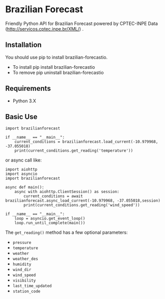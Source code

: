 # Brazilian Forecast

Friendly Python API for Brazilian Forecast powered by CPTEC-INPE Data (http://servicos.cptec.inpe.br/XML/) .

## Installation

You should use pip to install brazilian-forecastio.

* To install pip install brazilian-forecastio
* To remove pip uninstall brazilian-forecastio

## Requirements
* Python 3.X

## Basic Use

```
import brazilianforecast

if __name__ == "__main__":
    current_conditions = brazilianforecast.load_current(-10.979968, -37.055018)
    print(current_conditions.get_reading('temperature'))
``` 
or async call like:

```
import aiohttp
import asyncio
import brazilianforecast

async def main():
    async with aiohttp.ClientSession() as session:
        current_conditions = await brazilianforecast.async_load_current(-10.979968, -37.055018,session)
        print(current_conditions.get_reading('wind_speed'))
       
if __name__ == "__main__":
    loop = asyncio.get_event_loop()
    loop.run_until_complete(main())
```

The ``get_reading()`` method has a few optional parameters:

* ``pressure``
* ``temperature``
* ``weather``
* ``weather_des``
* ``humidity``
* ``wind_dir``
* ``wind_speed``
* ``visibility``
* ``last_time_updated``
* ``station_code``